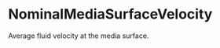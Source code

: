 NominalMediaSurfaceVelocity
===========================

Average fluid velocity at the media surface.
